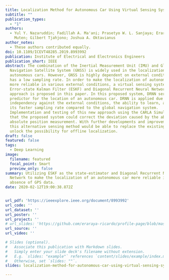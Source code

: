 ```yaml
---
title: Localization Method for Autonomous Car Using Virtual Sensing System
subtitle: ""
publication_types:
  - "1"
authors:
  - Yul Y. Nazaruddin; Fadillah A. Ma'ani; Prasetyo W. L. Sanjaya; Eraraya R.
    Muten; Gilbert Tjahjono; Joshua A. Oktavianus
author_notes:
  - These authors contributed equally.
doi: 10.1109/ICEVT48285.2019.8993992
publication: Institute of Electrical and Electronics Engineers
publication_short: IEEE
abstract: The combination of the Inertial Measurement Unit (IMU) and Global
  Navigation Satellite System (GNSS) is widely used in the localization of
  autonomous cars. However, GNSS is highly dependent on external conditions and
  has a low sampling rate. In order to make the localization of autonomous cars
  more reliable in various external conditions, a virtual sensing system using
  Error-state Kalman Filter (ESKF) and Diagonal Recurrent Neural Network (DRNN)
  approach is proposed in this paper. In this proposed system, DRNN served as a
  predictor for the location of an autonomous car. DRNN is applied due to its
  independency against the external conditions, the ability to learn, and also
  its faster sampling rate compared to the global navigation system.
  Implementation and testing of this new approach using the CARLA Simulator show
  that the proposed system could correct the deviation caused by the absence of
  absolute position measurement. With further developments and improvements,
  this alternative sensing method would be able to replace the existing GNSS and
  unlock the possibility for offline localization.
draft: false
featured: false
tags:
  - Deep Learning
image:
  filename: featured
  focal_point: Smart
  preview_only: false
summary: Utilizing ESKF as the state‑estimator and Diagonal Recurrent Neural
  Network to make the localization of an autonomous car more reliable in the
  absence of GPS data.
date: 2020-02-12T19:00:38.872Z


url_pdf: 'https://ieeexplore.ieee.org/document/8993992'
url_code: ''
url_dataset: ''
url_poster: ''
url_project: ''
# url_slides: 'https://github.com/eraraya-ricardo/profile-page/blob/master/content/publication/localization-method-for-autonomous-car-using-virtual-sensing-system/ICEVT%202019%20-%20ABS-73.pdf'
url_source: ''
url_video: ''

# Slides (optional).
#   Associate this publication with Markdown slides.
#   Simply enter your slide deck's filename without extension.
#   E.g. `slides: "example"` references `content/slides/example/index.md`.
#   Otherwise, set `slides: ""`.
slides: localization-method-for-autonomous-car-using-virtual-sensing-system

---
```


